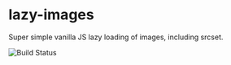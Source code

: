 # lazy-images

Super simple vanilla JS lazy loading of images, including srcset.

![Build Status](https://travis-ci.org/cdbusby/lazy-images.svg?branch=master)
